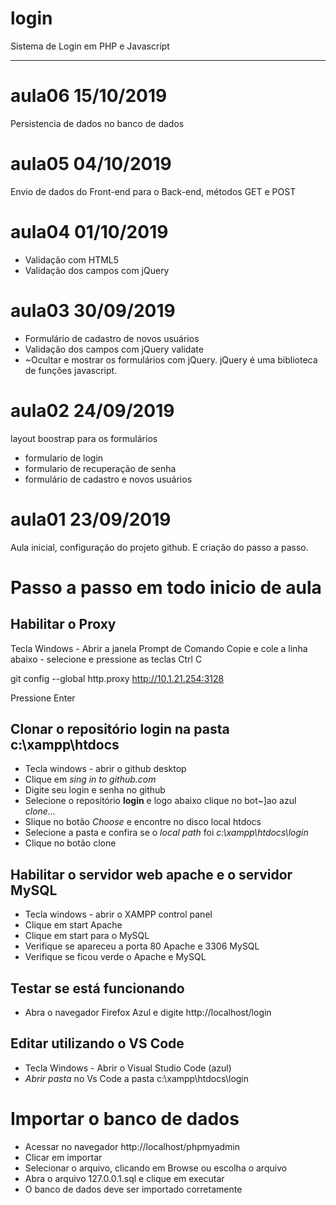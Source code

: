 # login
Sistema de Login em PHP e Javascript 

---


# aula06 15/10/2019
Persistencia de dados no banco de dados



# aula05 04/10/2019
Envio de dados do Front-end para o Back-end, 
métodos GET e POST



# aula04 01/10/2019
- Validação com HTML5
- Validação dos campos com jQuery


# aula03 30/09/2019
- Formulário de cadastro de novos usuários
- Validação dos campos com jQuery validate
- ~Ocultar e mostrar os formulários com jQuery.
  jQuery é uma biblioteca de funções javascript.                                                                                                                                                            
# aula02 24/09/2019
layout boostrap para os formulários
- formulario de login
- formulario de recuperação de senha
- formulário de  cadastro e novos usuários


# aula01 23/09/2019
Aula inicial, configuração do projeto github.
E criação do passo a passo.

# Passo a passo em todo inicio de aula

## Habilitar o Proxy
Tecla Windows - Abrir a janela Prompt de Comando
Copie e cole a linha abaixo - selecione e pressione as teclas Ctrl C

git config --global http.proxy http://10.1.21.254:3128

Pressione Enter 

 ## Clonar o repositório **login** na pasta **c:\xampp\htdocs**
 
- Tecla windows - abrir o github desktop
- Clique em *sing in to github.com*
- Digite seu login e senha no github
- Selecione o repositório **login** e logo abaixo clique no bot~]ao azul *clone...*
- Slique no botão *Choose* e encontre no disco local htdocs
- Selecione a pasta e confira se o *local path* foi *c:\xampp\htdocs\login*
- Clique no botão clone

## Habilitar o servidor web **apache** e o servidor **MySQL**
- Tecla windows - abrir o XAMPP control panel
- Clique em start Apache
- Clique em start para o MySQL
- Verifique se apareceu a porta 80 Apache e 3306 MySQL
- Verifique se ficou verde o Apache e MySQL

## Testar se está funcionando
- Abra o navegador Firefox Azul e digite http://localhost/login

## Editar utilizando o VS Code
- Tecla Windows - Abrir o Visual Studio Code (azul)
- *Abrir pasta* no Vs Code a pasta c:\xampp\htdocs\login

# Importar o banco de dados 
- Acessar no navegador http://localhost/phpmyadmin
- Clicar em importar
- Selecionar o arquivo, clicando em Browse ou escolha o arquivo
- Abra o arquivo 127.0.0.1.sql e clique em executar
- O banco de dados deve ser importado corretamente 